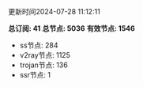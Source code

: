 更新时间2024-07-28 11:12:11

**总订阅: 41**
**总节点: 5036**
**有效节点: 1546**
- ss节点: 284
- v2ray节点: 1125
- trojan节点: 136
- ssr节点: 1
